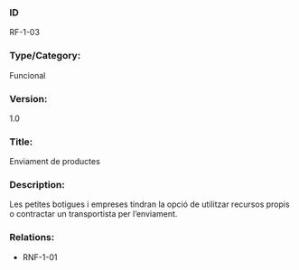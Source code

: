 ### ID
RF-1-03
### Type/Category:
Funcional
### Version:
1.0
### Title:
Enviament de productes
### Description:
Les petites botigues i empreses tindran la opció de utilitzar recursos propis o contractar un transportista per l’enviament.
### Relations:
* RNF-1-01
